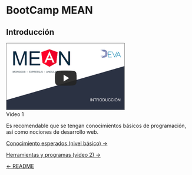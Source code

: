 # BootCamp MEAN

## Introducción 

<a href="https://youtu.be/lhiBezo7IM0
" target="_blank"><img src="../imgs/vid1.png"
alt="IMAGE ALT TEXT HERE" width="320" height="180" style="border: solid gray 1px"/></a>  
Video 1

Es recomendable que se tengan conocimientos básicos de programación, así como nociones de desarrollo web.

[Conocimiento esperados (nivel básico) ->](./conocimientos.md)

[Herramientas y programas (video 2) ->](./herramientas.md)

[<- README](../README.md)
